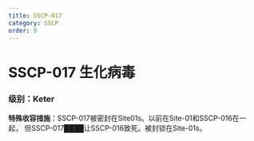 ```yaml
---
title: SSCP-017
category: SSCP
order: 8
---
```

# SSCP-017 生化病毒
### 级别：Keter         
**特殊收容措施**：SSCP-017被密封在Site01s。以前在Site-01和SSCP-016在一起， 但SSCP-017████让SSCP-016致死。被封锁在Site-01s。
